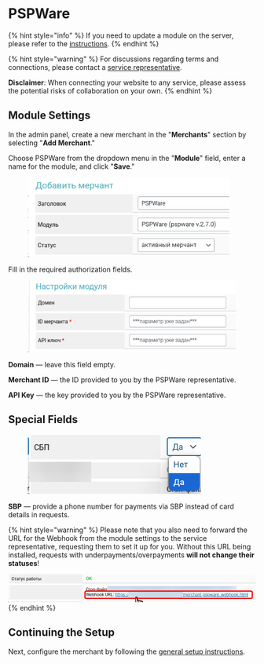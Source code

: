 # PSPWare

{% hint style="info" %}
If you need to update a module on the server, please refer to the [instructions](https://premium.gitbook.io/main/osnovnye-nastroiki/faq/obnovlenie-failov-skripta-na-servere/kak-obnovit-faily-na-servere#moduli-merchantov-i-avtovyplat).
{% endhint %}

{% hint style="warning" %}
For discussions regarding terms and connections, please contact a [service representative](https://t.me/pspware_ceo).

**Disclaimer**: When connecting your website to any service, please assess the potential risks of collaboration on your own.
{% endhint %}

## Module Settings

In the admin panel, create a new merchant in the "**Merchants**" section by selecting "**Add Merchant**."

Choose PSPWare from the dropdown menu in the "**Module**" field, enter a name for the module, and click "**Save**."

<figure><img src="../../../.gitbook/assets/image (2157)_eng.png" alt="" width="410"><figcaption></figcaption></figure>

Fill in the required authorization fields.

<figure><img src="../../../.gitbook/assets/image (2154)_eng.png" alt="" width="464"><figcaption></figcaption></figure>

**Domain** — leave this field empty.

**Merchant ID** — the ID provided to you by the PSPWare representative.

**API Key** — the key provided to you by the PSPWare representative.

## Special Fields

<figure><img src="../../../.gitbook/assets/image (2155)_eng.png" alt=""><figcaption></figcaption></figure>

**SBP** — provide a phone number for payments via SBP instead of card details in requests.

{% hint style="warning" %}
Please note that you also need to forward the URL for the Webhook from the module settings to the service representative, requesting them to set it up for you. Without this URL being installed, requests with underpayments/overpayments **will not change their statuses**!

![](<../../../.gitbook/assets/image (2156)_eng.png>)
{% endhint %}

## Continuing the Setup

Next, configure the merchant by following the [general setup instructions](https://premium.gitbook.io/rukovodstvo-polzovatelya/osnovnye-nastroiki/merchanty-i-avtovyplaty/merchanty/obshie-nastroiki-merchantov).